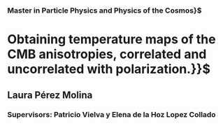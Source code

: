 ### Master in Particle Physics and Physics of the Cosmos}$</center>

# Obtaining temperature maps of the CMB anisotropies, correlated and uncorrelated with polarization.}}$<center>

## Laura Pérez Molina

### Supervisors: Patricio Vielva y Elena de la Hoz Lopez Collado

